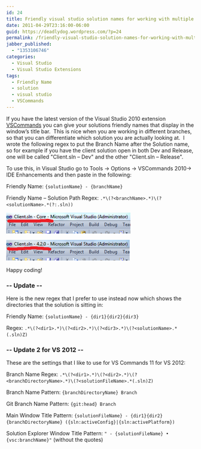```yaml
---
id: 24
title: Friendly visual studio solution names for working with multiple branches
date: 2011-04-29T23:16:00-06:00
guid: https://deadlydog.wordpress.com/?p=24
permalink: /friendly-visual-studio-solution-names-for-working-with-multiple-branches/
jabber_published:
  - "1353106746"
categories:
  - Visual Studio
  - Visual Studio Extensions
tags:
  - Friendly Name
  - solution
  - visual studio
  - VSCommands
---
```


If you have the latest version of the Visual Studio 2010 extension [VSCommands](http://vscommands.com) you can give your solutions friendly names that display in the window’s title bar.  This is nice when you are working in different branches, so that you can differentiate which solution you are actually looking at.  I wrote the following regex to put the Branch Name after the Solution name, so for example if you have the client solution open in both Dev and Release, one will be called "Client.sln – Dev" and the other "Client.sln – Release".

To use this, in Visual Studio go to Tools -> Options -> VSCommands 2010-> IDE Enhancements and then paste in the following:

Friendly Name: `{solutionName} - {branchName}`

Friendly Name – Solution Path Regex: `.*\(?<branchName>.*)\(?<solutionName>.*(?:.sln))`

![Window title 1](/assets/Posts/2012/11/windowtitle1.png)

![Window title 2](/assets/Posts/2012/11/windowtitle2.png)

Happy coding!

### -- Update --

Here is the new regex that I prefer to use instead now which shows the directories that the solution is sitting in:

Friendly Name: `{solutionName} - {dir1}{dir2}{dir3}`

Regex: `.*\(?<dir1>.*)\(?<dir2>.*)\(?<dir3>.*)\(?<solutionName>.*(.sln)Z)`

### -- Update 2 for VS 2012 --

These are the settings that I like to use for VS Commands 11 for VS 2012:

Branch Name Regex: `.*\(?<dir1>.*)\(?<dir2>.*)\(?<branchDirectoryName>.*)\(?<solutionFileName>.*(.sln)Z)`

Branch Name Pattern: `{branchDirectoryName} Branch`

Git Branch Name Pattern: `{git:head} Branch`

Main Window Title Pattern: `{solutionFileName} - {dir1}{dir2}{branchDirectoryName} ({sln:activeConfig}|{sln:activePlatform})`

Solution Explorer Window Title Pattern: `" - {solutionFileName} • {vsc:branchName}"` (without the quotes)
